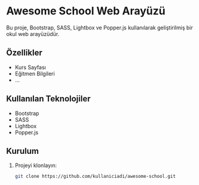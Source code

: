 # Awesome School Web Arayüzü

Bu proje, Bootstrap, SASS, Lightbox ve Popper.js kullanılarak geliştirilmiş bir okul web arayüzüdür.

## Özellikler

- Kurs Sayfası
- Eğitmen Bilgileri
- ...

## Kullanılan Teknolojiler

- Bootstrap
- SASS
- Lightbox
- Popper.js

## Kurulum

1. Projeyi klonlayın:

   ```bash
   git clone https://github.com/kullaniciadi/awesome-school.git
